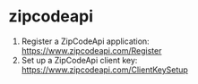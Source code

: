 # zipcodeapi

1. Register a ZipCodeApi application: https://www.zipcodeapi.com/Register
2. Set up a ZipCodeApi client key: https://www.zipcodeapi.com/ClientKeySetup
